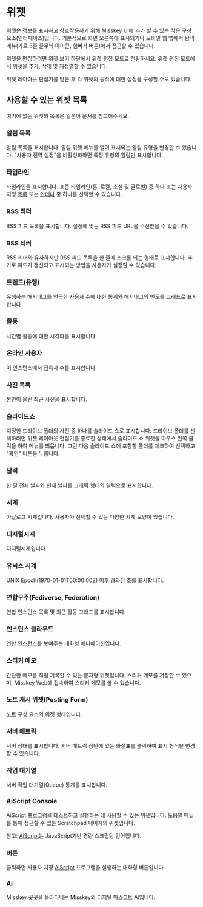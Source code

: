 # 위젯
위젯은 정보를 표시하고 상호작용하기 위해 Misskey UI에 추가 할 수 있는 작은 구성 요소(인터페이스)입니다.
기본적으로 화면 오른쪽에 표시되거나 모바일 웹 앱에서 탐색 메뉴(가로 3줄 줄무늬 아이콘, 햄버거 버튼)에서 접근할 수 있습니다.

위젯을 편집하려면 위젯 보기 하단에서 위젯 편집 모드로 전환하세요. 위젯 편집 모드에서 위젯을 추가, 삭제 및 재정렬할 수 있습니다.

위젯 레이아웃 편집기를 닫은 후 각 위젯의 동작에 대한 설정을 구성할 수도 있습니다.

## 사용할 수 있는 위젯 목록
여기에 없는 위젯의 목록은 일본어 문서를 참고해주세요.

### 알림 목록
알림 목록을 표시합니다. 알림 위젯 메뉴를 열어 표시되는 알림 유형을 변경할 수 있습니다. "사용자 전역 설정"을 비활성화하면 특정 유형의 알림만 표시합니다.

### 타임라인
타임라인을 표시합니다. 표준 타임라인(홈, 로컬, 소셜 및 글로벌) 중 하나 또는 사용자 지정 [목록](./list.md) 또는 [안테나](./antenna.md) 중 하나를 선택할 수 있습니다.

### RSS 리더
RSS 피드 목록을 표시합니다. 설정에 맞는 RSS 피드 URL을 수신받을 수 있습니다.

### RSS 티커
RSS 리더와 유사하지만 RSS 피드 목록을 한 줄에 스크롤 되는 형태로 표시합니다. 추가로 피드가 갱신되고 표시되는 방법을 사용자가 설정할 수 있습니다.

### 트렌드(유행)
유행하는 [해시태그](./hashtag.md)를 언급한 사용자 수에 대한 통계와 해시태그의 빈도를 그래프로 표시합니다.

### 활동
시간별 활동에 대한 시각화를 표시합니다.

### 온라인 사용자
이 인스턴스에서 접속자 수를 표시합니다.

### 사진 목록
본인이 올린 최근 사진을 표시합니다.

### 슬라이드쇼
지정한 드라이브 폴더의 사진 중 하나를 슬라이드 쇼로 표시합니다. 드라이브 폴더를 선택하려면 위젯 레이아웃 편집기를 종료한 상태에서 슬라이드 쇼 위젯을 마우스 왼쪽 클릭을 하여 메뉴를 띄웁니다. 그런 다음 슬라이드 쇼에 포함할 폴더를 체크하여 선택하고 "확인" 버튼을 누릅니다.

### 달력
한 달 전체 날짜와 현재 날짜를 그래픽 형태의 달력으로 표시합니다.

### 시계
아날로그 시계입니다. 사용자가 선택할 수 있는 다양한 시계 모양이 있습니다.

### 디지털시계
디지털시계입니다.

### 유닉스 시계
UNIX Epoch(1970-01-01T00:00:00Z) 이후 경과된 초를 표시합니다.

### 연합우주(Fediverse, Federation)
연합 인스턴스 목록 및 최근 활동 그래프를 표시합니다.

### 인스턴스 클라우드
연합 인스턴스를 보여주는 대화형 애니메이션입니다.

### 스티커 메모
간단한 메모를 직접 기록할 수 있는 문자형 위젯입니다. 스티커 메모를 저장할 수 있으며, Misskey Web에 접속하여 스티커 메모를 볼 수 있습니다.

### 노트 개시 위젯(Posting Form)
[노트](./note.md) 구성 요소의 위젯 형태입니다.

### 서버 메트릭
서버 상태를 표시합니다. 서버 메트릭 상단에 있는 화살표를 클릭하여 표시 형식을 변경할 수 있습니다.

### 작업 대기열
서버 작업 대기열(Queue) 통계를 표시합니다.

### AiScript Console
AiScript 프로그램을 테스트하고 실행하는 데 사용할 수 있는 위젯입니다. 도움말 메뉴를 통해 접근할 수 있는 Scratchpad 페이지의 위젯입니다.

참고: [AiScript](../advanced/aiscript.md)는 JavaScript기반 경량 스크립팅 언어입니다.

### 버튼
클릭하면 사용자 지정 [AiScript](../advanced/aiscript.md) 프로그램을 실행하는 대화형 버튼입니다.

### Ai
Misskey 곳곳을 돌아다니는 Misskey의 디지털 마스코트 Ai입니다.
